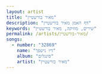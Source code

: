 ```yaml
---
layout: artist
title: "מאיר בורשטיין"
description: "דף האמן מאיר בורשטיין"
keywords: "שירים, מוזיקה, מאיר בורשטיין"
permalink: /artists/מאיר-בורשטיין/
songs:
  - number: "32869"
    name: "דיו נישפך"
    album: "סינגלים"
    artist: "מאיר בורשטיין"
---
```


